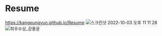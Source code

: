 # Resume
https://kangpungyun.github.io/Resume
![스크린샷 2022-10-03 오후 11 11 28](https://user-images.githubusercontent.com/71264780/193604395-a03641e8-7a48-4c97-ba7a-a35c358d58c9.png)
![최우수상_강풍윤](https://user-images.githubusercontent.com/71264780/196763415-a2129847-4712-4d95-b0c0-08eab3cc28ba.png)
